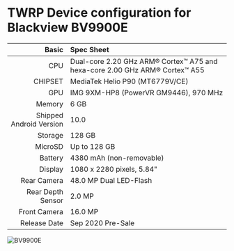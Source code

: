 TWRP Device configuration for Blackview BV9900E
============================================================
Basic   | Spec Sheet
-------:|:-------------------------
CPU     | Dual-core 2.20 GHz ARM® Cortex™ A75 and hexa-core 2.00 GHz ARM® Cortex™ A55
CHIPSET | MediaTek Helio P90 (MT6779V/CE)
GPU     | IMG 9XM-HP8 (PowerVR GM9446), 970 MHz
Memory  | 6 GB
Shipped Android Version | 10.0
Storage | 128 GB
MicroSD | Up to 128 GB
Battery | 4380 mAh (non-removable)
Display | 1080 x 2280 pixels, 5.84"
Rear Camera  | 48.0 MP Dual LED-Flash
Rear Depth Sensor  | 2.0 MP
Front Camera | 16.0 MP
Release Date | Sep 2020 Pre-Sale

![BV9900E](https://user-images.githubusercontent.com/502132/97244167-2f6e0600-17f8-11eb-8a7b-32557061e72d.png)
